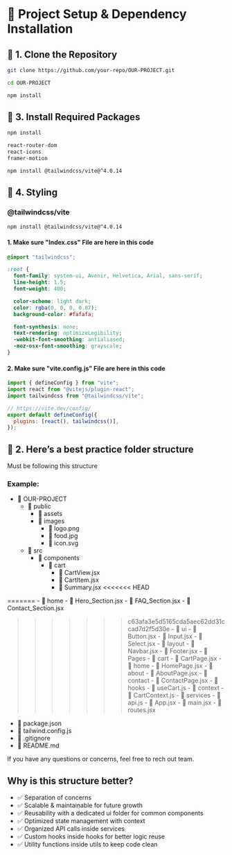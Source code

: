 # 🚀 Project Setup & Dependency Installation

## 📌 1. Clone the Repository

```sh
git clone https://github.com/your-repo/OUR-PROJECT.git

cd OUR-PROJECT

npm install
```

## 🧩 3. Install Required Packages

```sh
npm install

react-router-dom
react-icons
framer-motion

npm install @tailwindcss/vite@^4.0.14

```

## 🎨 4. Styling

### @tailwindcss/vite

```sh
npm install @tailwindcss/vite@^4.0.14
```

#### 1. Make sure "Index.css" File are here in this code

```css
@import "tailwindcss";

:root {
  font-family: system-ui, Avenir, Helvetica, Arial, sans-serif;
  line-height: 1.5;
  font-weight: 400;

  color-scheme: light dark;
  color: rgba(0, 0, 0, 0.87);
  background-color: #fafafa;

  font-synthesis: none;
  text-rendering: optimizeLegibility;
  -webkit-font-smoothing: antialiased;
  -moz-osx-font-smoothing: grayscale;
}
```

#### 2. Make sure "vite.config.js" File are here in this code

```jsx
import { defineConfig } from "vite";
import react from "@vitejs/plugin-react";
import tailwindcss from "@tailwindcss/vite";

// https://vite.dev/config/
export default defineConfig({
  plugins: [react(), tailwindcss()],
});
```

## 📂 2. Here’s a best practice folder structure

Must be following this structure

### Example:

- 📂 OUR-PROJECT
  - 📂 public
    - 📂 assets
    - 📂 images
      - 📄 logo.png
      - 📄 food.jpg
      - 📄 icon.svg
  - 📂 src
    - 📂 components
      - 📂 cart
        - 📄 CartView.jsx
        - 📄 CartItem.jsx
        - 📄 Summary.jsx
<<<<<<< HEAD
        
=======
      - 📂 home
        - 📄 Hero_Section.jsx
        - 📄 FAQ_Section.jsx
        - 📄 Contact_Section.jsx
>>>>>>> c63afa3e5d5165cda5aec62dd31ccad7d2f5d30e
      - 📂 ui
        - 📄 Button.jsx
        - 📄 Input.jsx
        - 📄 Select.jsx
      - 📂 layout
        - 📄 Navbar.jsx
        - 📄 Footer.jsx
    - 📂 Pages
      - 📂 cart
        - 📄 CartPage.jsx
      - 📂 home
        - 📄 HomePage.jsx
      - 📂 about
        - 📄 AboutPage.jsx
      - 📂 contact
        - 📄 ContactPage.jsx
    - 📂 hooks
      - 📄 useCart.js
    - 📂 context
      - 📄 CartContext.js
    - 📂 services
      - 📄 api.js
    - 📄 App.jsx
    - 📄 main.jsx
    - 📄 routes.jsx
  - 📄 package.json
  - 📄 tailwind.config.js
  - 📄 .gitignore
  - 📄 README.md

If you have any questions or concerns, feel free to rech out team.

## Why is this structure better?

- ✅ Separation of concerns
- ✅ Scalable & maintainable for future growth
- ✅ Reusability with a dedicated ui folder for common components
- ✅ Optimized state management with context
- ✅ Organized API calls inside services
- ✅ Custom hooks inside hooks for better logic reuse
- ✅ Utility functions inside utils to keep code clean
